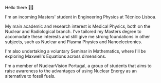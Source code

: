Hello there 👋🏻  

I'm an incoming Masters' student in Engineering Physics at Técnico Lisboa.

My main academic and research interest is Medical Physics, both on the Nuclear and Radiological branch. I've tailored my Masters degree to accomodate these interests and still give me strong foundations in other subjects, such as Nuclear and Plasma Physics and Nanoelectronics.

I'm also undertaking a voluntary Seminar in Mathematics, where I'll be exploring Maxwell's Equations across dimensions.

I'm a member of NuclearVision Portugal, a group of students that aims to raise awareness to the advantages of using Nuclear Energy as an alternative to fossil fuels. 

